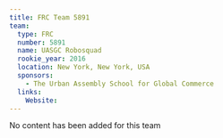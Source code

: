 ```yaml
---
title: FRC Team 5891
team:
  type: FRC
  number: 5891
  name: UASGC Robosquad
  rookie_year: 2016
  location: New York, New York, USA
  sponsors:
    - The Urban Assembly School for Global Commerce
  links:
    Website: 
---
```

No content has been added for this team